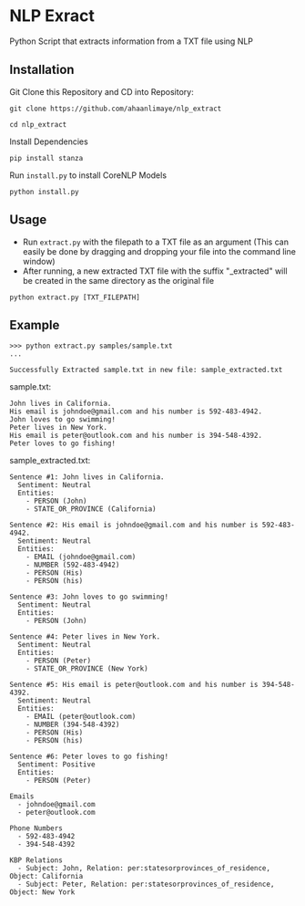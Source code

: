 # NLP Exract
Python Script that extracts information from a TXT file using NLP

## Installation
Git Clone this Repository and CD into Repository:
```
git clone https://github.com/ahaanlimaye/nlp_extract
```
```
cd nlp_extract
```
Install Dependencies
```
pip install stanza
```
Run `install.py` to install CoreNLP Models
```
python install.py
```

## Usage
- Run `extract.py` with the filepath to a TXT file as an argument (This can easily be done by dragging and dropping your file into the command line window)
- After running, a new extracted TXT file with the suffix "_extracted" will be created in the same directory as the original file
```
python extract.py [TXT_FILEPATH]
```

## Example
```
>>> python extract.py samples/sample.txt
...

Successfully Extracted sample.txt in new file: sample_extracted.txt
```
sample.txt:
```
John lives in California. 
His email is johndoe@gmail.com and his number is 592-483-4942. 
John loves to go swimming! 
Peter lives in New York. 
His email is peter@outlook.com and his number is 394-548-4392. 
Peter loves to go fishing!
```
sample_extracted.txt:
```
Sentence #1: John lives in California.
  Sentiment: Neutral
  Entities:
    - PERSON (John)
    - STATE_OR_PROVINCE (California)

Sentence #2: His email is johndoe@gmail.com and his number is 592-483-4942.
  Sentiment: Neutral
  Entities:
    - EMAIL (johndoe@gmail.com)
    - NUMBER (592-483-4942)
    - PERSON (His)
    - PERSON (his)

Sentence #3: John loves to go swimming!
  Sentiment: Neutral
  Entities:
    - PERSON (John)

Sentence #4: Peter lives in New York.
  Sentiment: Neutral
  Entities:
    - PERSON (Peter)
    - STATE_OR_PROVINCE (New York)

Sentence #5: His email is peter@outlook.com and his number is 394-548-4392.
  Sentiment: Neutral
  Entities:
    - EMAIL (peter@outlook.com)
    - NUMBER (394-548-4392)
    - PERSON (His)
    - PERSON (his)

Sentence #6: Peter loves to go fishing!
  Sentiment: Positive
  Entities:
    - PERSON (Peter)

Emails
  - johndoe@gmail.com
  - peter@outlook.com

Phone Numbers
  - 592-483-4942
  - 394-548-4392

KBP Relations
  - Subject: John, Relation: per:statesorprovinces_of_residence, Object: California
  - Subject: Peter, Relation: per:statesorprovinces_of_residence, Object: New York
```
